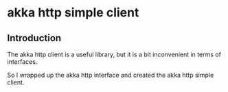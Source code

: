 # akka http simple client


## Introduction

The akka http client is a useful library, but it is a bit inconvenient in terms of interfaces.

So I wrapped up the akka http interface and created the akka http simple client.
